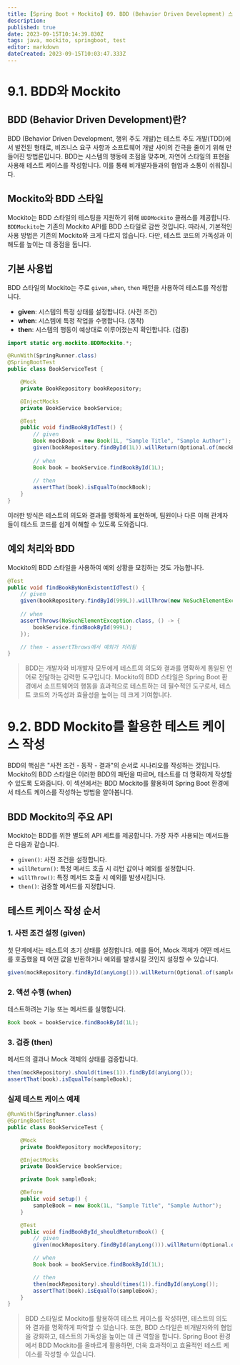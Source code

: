 ```yaml
---
title: [Spring Boot + Mockito] 09. BDD (Behavior Driven Development) 스타일로 Mockito 활용하기
description: 
published: true
date: 2023-09-15T10:14:39.830Z
tags: java, mockito, springboot, test
editor: markdown
dateCreated: 2023-09-15T10:03:47.333Z
---
```


# 9.1. BDD와 Mockito

## BDD (Behavior Driven Development)란?

BDD (Behavior Driven Development, 행위 주도 개발)는 테스트 주도 개발(TDD)에서 발전된 형태로, 비즈니스 요구 사항과 소프트웨어 개발 사이의 간극을 줄이기 위해 만들어진 방법론입니다. BDD는 시스템의 행동에 초점을 맞추며, 자연어 스타일의 표현을 사용해 테스트 케이스를 작성합니다. 이를 통해 비개발자들과의 협업과 소통이 쉬워집니다.

## Mockito와 BDD 스타일

Mockito는 BDD 스타일의 테스팅을 지원하기 위해 `BDDMockito` 클래스를 제공합니다. `BDDMockito`는 기존의 Mockito API를 BDD 스타일로 감싼 것입니다. 따라서, 기본적인 사용 방법은 기존의 Mockito와 크게 다르지 않습니다. 다만, 테스트 코드의 가독성과 이해도를 높이는 데 중점을 둡니다.

## 기본 사용법

BDD 스타일의 Mockito는 주로 `given`, `when`, `then` 패턴을 사용하여 테스트를 작성합니다.

- **given**: 시스템의 특정 상태를 설정합니다. (사전 조건)
- **when**: 시스템에 특정 작업을 수행합니다. (동작)
- **then**: 시스템의 행동이 예상대로 이루어졌는지 확인합니다. (검증)

```java
import static org.mockito.BDDMockito.*;

@RunWith(SpringRunner.class)
@SpringBootTest
public class BookServiceTest {

    @Mock
    private BookRepository bookRepository;

    @InjectMocks
    private BookService bookService;

    @Test
    public void findBookByIdTest() {
        // given
        Book mockBook = new Book(1L, "Sample Title", "Sample Author");
        given(bookRepository.findById(1L)).willReturn(Optional.of(mockBook));
        
        // when
        Book book = bookService.findBookById(1L);
        
        // then
        assertThat(book).isEqualTo(mockBook);
    }
}
```

이러한 방식은 테스트의 의도와 결과를 명확하게 표현하며, 팀원이나 다른 이해 관계자들이 테스트 코드를 쉽게 이해할 수 있도록 도와줍니다.

## 예외 처리와 BDD

Mockito의 BDD 스타일을 사용하여 예외 상황을 모킹하는 것도 가능합니다.

```java
@Test
public void findBookByNonExistentIdTest() {
    // given
    given(bookRepository.findById(999L)).willThrow(new NoSuchElementException());
    
    // when
    assertThrows(NoSuchElementException.class, () -> {
        bookService.findBookById(999L);
    });

    // then - assertThrows에서 예외가 처리됨
}
```

> BDD는 개발자와 비개발자 모두에게 테스트의 의도와 결과를 명확하게 통일된 언어로 전달하는 강력한 도구입니다. Mockito의 BDD 스타일은 Spring Boot 환경에서 소프트웨어의 행동을 효과적으로 테스트하는 데 필수적인 도구로서, 테스트 코드의 가독성과 효율성을 높이는 데 크게 기여합니다.

# 9.2. BDD Mockito를 활용한 테스트 케이스 작성

BDD의 핵심은 "사전 조건 - 동작 - 결과"의 순서로 시나리오를 작성하는 것입니다. Mockito의 BDD 스타일은 이러한 BDD의 패턴을 따르며, 테스트를 더 명확하게 작성할 수 있도록 도와줍니다. 이 섹션에서는 BDD Mockito를 활용하여 Spring Boot 환경에서 테스트 케이스를 작성하는 방법을 알아봅니다.

## BDD Mockito의 주요 API
Mockito는 BDD를 위한 별도의 API 세트를 제공합니다. 가장 자주 사용되는 메서드들은 다음과 같습니다.

- `given()`: 사전 조건을 설정합니다.
- `willReturn()`: 특정 메서드 호출 시 리턴 값이나 예외를 설정합니다.
- `willThrow()`: 특정 메서드 호출 시 예외를 발생시킵니다.
- `then()`: 검증할 메서드를 지정합니다.

## 테스트 케이스 작성 순서

### 1. 사전 조건 설정 (given)

첫 단계에서는 테스트의 초기 상태를 설정합니다. 예를 들어, Mock 객체가 어떤 메서드를 호출했을 때 어떤 값을 반환하거나 예외를 발생시킬 것인지 설정할 수 있습니다.

```java
given(mockRepository.findById(anyLong())).willReturn(Optional.of(sampleBook));
```

### 2. 액션 수행 (when)

테스트하려는 기능 또는 메서드를 실행합니다.

```java
Book book = bookService.findBookById(1L);
```

### 3. 검증 (then)

메서드의 결과나 Mock 객체의 상태를 검증합니다.

```java
then(mockRepository).should(times(1)).findById(anyLong());
assertThat(book).isEqualTo(sampleBook);
```

### 실제 테스트 케이스 예제

```java
@RunWith(SpringRunner.class)
@SpringBootTest
public class BookServiceTest {

    @Mock
    private BookRepository mockRepository;

    @InjectMocks
    private BookService bookService;

    private Book sampleBook;

    @Before
    public void setup() {
        sampleBook = new Book(1L, "Sample Title", "Sample Author");
    }

    @Test
    public void findBookById_shouldReturnBook() {
        // given
        given(mockRepository.findById(anyLong())).willReturn(Optional.of(sampleBook));

        // when
        Book book = bookService.findBookById(1L);

        // then
        then(mockRepository).should(times(1)).findById(anyLong());
        assertThat(book).isEqualTo(sampleBook);
    }
}
```

> BDD 스타일로 Mockito를 활용하여 테스트 케이스를 작성하면, 테스트의 의도와 결과를 명확하게 파악할 수 있습니다. 또한, BDD 스타일은 비개발자와의 협업을 강화하고, 테스트의 가독성을 높이는 데 큰 역할을 합니다. Spring Boot 환경에서 BDD Mockito를 올바르게 활용하면, 더욱 효과적이고 효율적인 테스트 케이스를 작성할 수 있습니다.